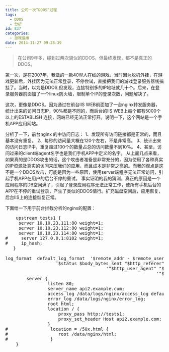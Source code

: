 ```yaml
---
title: 公司一次“DDOS”过程
tags:
  - DDOS
  - 分析
id: 837
categories:
  - 游戏运维
date: 2014-11-27 09:28:39
---
```


> 在公司9年多，碰到过两次貌似的DDOS，但最终发现，都不是真正的DDOS。

第一次，是在2007年，我做的一款40W人在线的游戏，当时因为脱机外挂，在游戏更新后，外挂因为无法正常登录，不停尝试，直接把我们的游戏登录服务器线搞挂了。当时，以为是DDOS,但发现，连接特别多的IP地址就几十个。后来，在登录服务器前面加了一个linux防火墙，限制单个IP的登录次数，问题解决了。

这次，更像是DDOS。因为通过在前台IIS WEB前面加了一台nginx转发服务器，统计出来的访问日志IP，90%都是不同的，而后台的IIS WEB上每个都有5000个以上的ESTABLISH 连接，网站已经无法正常打开。说明一下，这个网站是一个手机APP应用网站。

分析了一下，前台nginx 的中访问日志：
1、发现所有访问链接都是正常的，而且基本没有重复。
2、每秒的访问量大概在120个左右，不是非常高。
3、统计出来的访问日志IP中，重复超过100个的数量占总的访问数量不到10%。
4、甚至，访问过来的client端agent名字也是我们手机APP中定义的名字。
    从上面几点来看，如果真的是DDOS攻击的话，这个攻击者准备是非常充分的，因为使用了各种真实的IP资源及真实的访问来压我们的应用，而且成本是非常之高的。而我的观点是这不是一个DDOS攻击，可能是因为一些原因，使用server端程序无法正常访问，引起手机APP在用户的后台不停的重试。
事实证明的我的猜测，真正的原因是一个应用程序的DB空间满了，引起了登录应用程序无法正常工作，使所有手机后台的APP在不停的重试登录，产生了类似的DDOS情行。扩充磁盘空间后，应用恢复，后台IIS上的连接恢复正常。

下面给一下用于前台拦截分析的nginx的配置：
<pre>
    upstream tests1 {
     server 10.10.23.111:80 weight=1;
     server 10.10.23.112:80 weight=1;
     server 10.10.23.114:80 weight=1;
#     server 127.0.0.1:8102 weight=1;
#     ip_hash;
   }

log_format  default_log_format  '$remote_addr - $remote_user [$time_local] "$request" '
                   '$status $body_bytes_sent "$http_referer" '
                                      '"$http_user_agent" "$http_x_forwarded_for" '
                                                         '"$request_time" "$connection" "$upstream_addr" "$upstream_response_time" ';
        server {
                listen 80;
                server_name api2.example.com;
                access_log /data/logs/nginx/access_log default_log_format;
                error_log /data/logs/nginx/error_log;
                root html;
                location / {
                    proxy_pass http://tests1;
                    proxy_set_header Host api2.example.com;
                }
#                location = /50x.html {
#                   root /data/nginx/html;
#                }
    }
</pre>